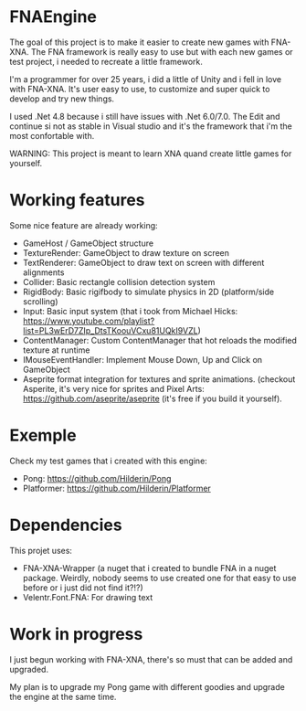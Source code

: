 # FNAEngine

The goal of this project is  to make it easier to create new games with FNA-XNA. The FNA framework is really easy to use but with each new games or test project, i needed to recreate a little framework.

I'm a programmer for over 25 years, i did a little of Unity and i fell in love with FNA-XNA. It's user easy to use, to customize and super quick to develop and try new things.

I used .Net 4.8 because i still have issues with .Net 6.0/7.0. The Edit and continue si not as stable in Visual studio and it's the framework that i'm the most confortable with.

WARNING: This project is meant to learn XNA quand create little games for yourself.


# Working features

Some nice feature are already working:

- GameHost / GameObject structure
- TextureRender: GameObject to draw texture on screen
- TextRenderer: GameObject to draw text on screen with different alignments
- Collider: Basic rectangle collision detection system
- RigidBody: Basic rigifbody to simulate physics in 2D (platform/side scrolling)
- Input: Basic input system (that i took from Michael Hicks: https://www.youtube.com/playlist?list=PL3wErD7ZIp_DtsTKoouVCxu81UQkI9VZL)
- ContentManager: Custom ContentManager that hot reloads the modified texture at runtime
- IMouseEventHandler: Implement Mouse Down, Up and Click on GameObject
- Aseprite format integration for textures and sprite animations. (checkout Asperite, it's very nice for sprites and Pixel Arts: https://github.com/aseprite/aseprite (it's free if you build it yourself).


# Exemple

Check my test games that i created with this engine: 
- Pong: https://github.com/Hilderin/Pong
- Platformer: https://github.com/Hilderin/Platformer



# Dependencies

This projet uses:
- FNA-XNA-Wrapper (a nuget that i created to bundle FNA in a nuget package. Weirdly, nobody seems to use created one for that easy to use before or i just did not find it?!?)
- Velentr.Font.FNA: For drawing text


# Work in progress

I just begun working with FNA-XNA, there's so must that can be added and upgraded.

My plan is to upgrade my Pong game with different goodies and upgrade the engine at the same time.






